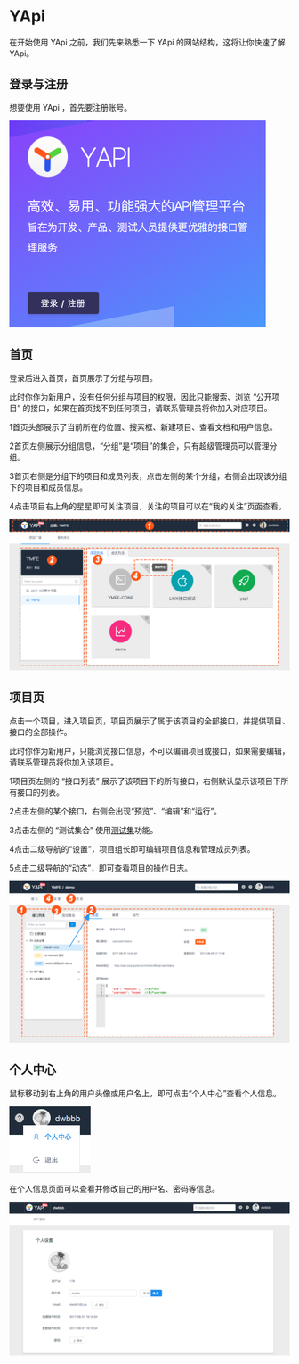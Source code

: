 # YApi

在开始使用 YApi 之前，我们先来熟悉一下 YApi 的网站结构，这将让你快速了解 YApi。

## 登录与注册

想要使用 YApi ，首先要注册账号。

<img src="./images/usage/login.png" />

## 首页

登录后进入首页，首页展示了分组与项目。

此时你作为新用户，没有任何分组与项目的权限，因此只能搜索、浏览 “公开项目” 的接口，如果在首页找不到任何项目，请联系管理员将你加入对应项目。

<span class="list-index">1</span>首页头部展示了当前所在的位置、搜索框、新建项目、查看文档和用户信息。

<span class="list-index">2</span>首页左侧展示分组信息，“分组”是“项目”的集合，只有超级管理员可以管理分组。

<span class="list-index">3</span>首页右侧是分组下的项目和成员列表，点击左侧的某个分组，右侧会出现该分组下的项目和成员信息。

<span class="list-index">4</span>点击项目右上角的星星即可关注项目，关注的项目可以在“我的关注”页面查看。

<img src="./images/usage/index.png" />

## 项目页

点击一个项目，进入项目页，项目页展示了属于该项目的全部接口，并提供项目、接口的全部操作。

此时你作为新用户，只能浏览接口信息，不可以编辑项目或接口，如果需要编辑，请联系管理员将你加入该项目。

<span class="list-index">1</span>项目页左侧的 “接口列表” 展示了该项目下的所有接口，右侧默认显示该项目下所有接口的列表。

<span class="list-index">2</span>点击左侧的某个接口，右侧会出现“预览”、“编辑”和“运行”。

<span class="list-index">3</span>点击左侧的 “测试集合” 使用[测试集](./case.md)功能。

<span class="list-index">4</span>点击二级导航的“设置”，项目组长即可编辑项目信息和管理成员列表。

<span class="list-index">5</span>点击二级导航的“动态”，即可查看项目的操作日志。

<img src="./images/usage/project.png" />

## 个人中心

鼠标移动到右上角的用户头像或用户名上，即可点击“个人中心”查看个人信息。

<img src="./images/usage/hover.png" />

在个人信息页面可以查看并修改自己的用户名、密码等信息。

<img src="./images/usage/user.png" />
